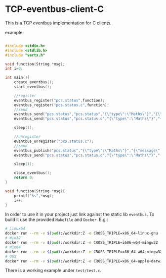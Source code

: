 # TCP-eventbus-client-C
This is a TCP eventbus implementation for C clients.

example:
```c

#include <stdio.h>
#include <stdlib.h>
#include "vertx.h"

void function(String *msg);
int i=0;

int main(){
    create_eventbus();
    start_eventbus();

    //register
    eventbus_register("pcs.status",function);
    eventbus_register("pcs.status.c",function);
    //send
    eventbus_send("pcs.status","pcs.status","{\"type\":\"Maths\"}","{\"message\":\"i++\"}");
    eventbus_send("pcs.status","pcs.status.c","{\"type\":\"Maths\"}","{\"message\":\"i++\"}");

    sleep(1);

    //unregister
    eventbus_unregister("pcs.status.c");
    //send
    eventbus_publish("pcs.status","{\"type\":\"Maths\"}","{\"message\":\"i++\"}");
    eventbus_send("pcs.status","pcs.status.c","{\"type\":\"Maths\"}","{\"message\":\"i++\"}");

    sleep(1);

    close_eventbus();
    return 0;
}

void function(String *msg){
    printf("%s",*msg);
    i++;
}

```

In order to use it in your project just link against the static lib `eventbus`. To build it use the provided `Makefile` and `Docker`. E.g.:

```sh
# Linux64
docker run --rm -v $(pwd):/workdir:Z -e CROSS_TRIPLE=x86_64-linux-gnu -it multiarch/crossbuild make
# Win32
docker run --rm -v $(pwd):/workdir:Z -e CROSS_TRIPLE=i686-w64-mingw32 -it multiarch/crossbuild make
# Win64
docker run --rm -v $(pwd):/workdir:Z -e CROSS_TRIPLE=x86_64-w64-mingw32 -it multiarch/crossbuild make
# OSX
docker run --rm -v $(pwd):/workdir:Z -e CROSS_TRIPLE=x86_64-apple-darwin -it multiarch/crossbuild make
```

There is a working example under `test/test.c`.
